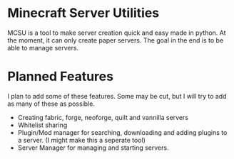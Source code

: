 # Minecraft Server Utilities
MCSU is a tool to make server creation quick and easy made in python. At the moment, it can only create paper servers. The goal in the end is to be able to manage servers.

 # Planned Features
I plan to add some of these features. Some may be cut, but I will try to add as many of these as possible.

- Creating fabric, forge, neoforge, quilt and vannilla servers
- Whitelist sharing
- Plugin/Mod manager for searching, downloading and adding plugins to a server. (I might make this a seperate tool)
- Server Manager for managing and starting servers.

